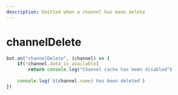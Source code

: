```yaml
---
description: Emitted when a channel has been delete
---
```


# channelDelete

```javascript
bot.on("channelDelete", (channel) => {
    if(!channel.data_is_available) 
        return console.log("Channel cache has been disabled")
    
    console.log(`${channel.name} has been deleted`)
})
```
